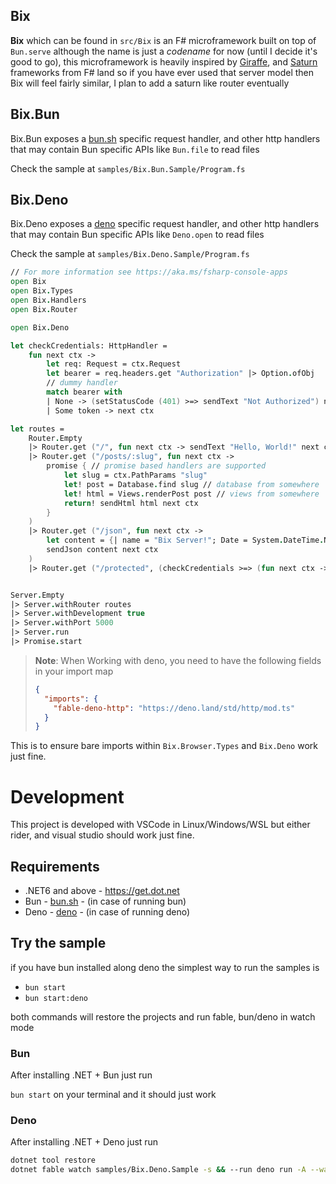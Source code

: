 [bun.sh]: https://bun.sh
[deno]: https://deno.land
[giraffe]: https://giraffe.wiki
[saturn]: https://github.com/SaturnFramework/Saturn
[fable]: https://fable.io

## Bix

**Bix** which can be found in `src/Bix` is an F# microframework built on top of `Bun.serve` although the name is just a _codename_ for now (until I decide it's good to go), this microframework is heavily inspired by [Giraffe], and [Saturn] frameworks from F# land so if you have ever used that server model then Bix will feel fairly similar, I plan to add a saturn like router eventually

## Bix.Bun

Bix.Bun exposes a [bun.sh] specific request handler, and other http handlers that may contain Bun specific APIs like `Bun.file` to read files

Check the sample at `samples/Bix.Bun.Sample/Program.fs`

## Bix.Deno

Bix.Deno exposes a [deno] specific request handler, and other http handlers that may contain Bun specific APIs like `Deno.open` to read files

Check the sample at `samples/Bix.Deno.Sample/Program.fs`

```fsharp
// For more information see https://aka.ms/fsharp-console-apps
open Bix
open Bix.Types
open Bix.Handlers
open Bix.Router

open Bix.Deno

let checkCredentials: HttpHandler =
    fun next ctx ->
        let req: Request = ctx.Request
        let bearer = req.headers.get "Authorization" |> Option.ofObj
        // dummy handler
        match bearer with
        | None -> (setStatusCode (401) >=> sendText "Not Authorized") next ctx
        | Some token -> next ctx

let routes =
    Router.Empty
    |> Router.get ("/", fun next ctx -> sendText "Hello, World!" next ctx)
    |> Router.get ("/posts/:slug", fun next ctx ->
        promise { // promise based handlers are supported
            let slug = ctx.PathParams "slug"
            let! post = Database.find slug // database from somewhere
            let! html = Views.renderPost post // views from somewhere
            return! sendHtml html next ctx
        }
    )
    |> Router.get ("/json", fun next ctx ->
        let content = {| name = "Bix Server!"; Date = System.DateTime.Now |}
        sendJson content next ctx
    )
    |> Router.get ("/protected", (checkCredentials >=> (fun next ctx -> sendText "I'm protected!" next ctx)))


Server.Empty
|> Server.withRouter routes
|> Server.withDevelopment true
|> Server.withPort 5000
|> Server.run
|> Promise.start
```

> **Note**: When Working with deno, you need to have the following fields in your import map
>
> ```json
> {
>   "imports": {
>     "fable-deno-http": "https://deno.land/std/http/mod.ts"
>   }
> }
> ```

This is to ensure bare imports within `Bix.Browser.Types` and `Bix.Deno` work just fine.

# Development

This project is developed with VSCode in Linux/Windows/WSL but either rider, and visual studio should work just fine.

## Requirements

- .NET6 and above - https://get.dot.net
- Bun - [bun.sh] - (in case of running bun)
- Deno - [deno] - (in case of running deno)

## Try the sample

if you have bun installed along deno the simplest way to run the samples is

- `bun start`
- `bun start:deno`

both commands will restore the projects and run fable, bun/deno in watch mode

### Bun

After installing .NET + Bun just run

`bun start` on your terminal and it should just work

### Deno

After installing .NET + Deno just run

```sh
dotnet tool restore
dotnet fable watch samples/Bix.Deno.Sample -s && --run deno run -A --watch=./samples/Bix.Deno.Sample/ ./samples/Bix.Deno.Sample/Program.fs.js`
```
